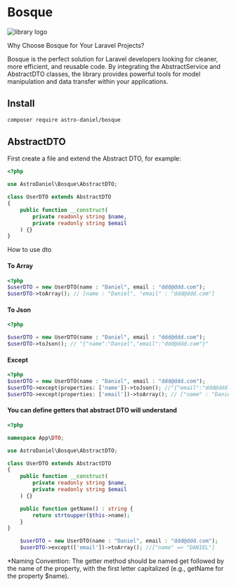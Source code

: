 # Bosque
![library logo](https://64.media.tumblr.com/77eeba3ea288877e2634f2584599a09b/e5cfc0461d08ef56-e3/s250x400/7bcb25818c3b34b69a11113cdbfdf733f21ab8de.pnj)

Why Choose Bosque for Your Laravel Projects?

Bosque is the perfect solution for Laravel developers looking for cleaner, more efficient, and reusable code. By integrating the AbstractService and AbstractDTO classes, the library provides powerful tools for model manipulation and data transfer within your applications.

## Install
```bash
composer require astro-daniel/bosque
```

## AbstractDTO
First create a file and extend the Abstract DTO, for example:
```php
<?php

use AstroDaniel\Bosque\AbstractDTO;

class UserDTO extends AbstractDTO
{
    public function __construct(
        private readonly string $name,
        private readonly string $email
    ) {}
}
```
How to use dto
#### To Array
```php
<?php
$userDTO = new UserDTO(name : "Daniel", email : "ddd@ddd.com");
$userDTO->toArray(); // [name : "Daniel", "email" : "ddd@ddd.com"]
```
#### To Json
```php
<?php

$userDTO = new UserDTO(name : "Daniel", email : "ddd@ddd.com");
$userDTO->toJson(); // "{"name":"Daniel","email":"ddd@ddd.com"}"
```

#### Except
```php
<?php
$userDTO = new UserDTO(name : "Daniel", email : "ddd@ddd.com");
$userDTO->except(properties: ['name'])->toJson(); //"{"email":"ddd@ddd.com"}"
$userDTO->except(properties: ['email'])->toArray(); // ["name" : "Daniel"]
```
#### You can define getters that abstract DTO will understand
```php
<?php

namespace App\DTO;

use AstroDaniel\Bosque\AbstractDTO;

class UserDTO extends AbstractDTO
{
    public function __construct(
        private readonly string $name,
        private readonly string $email
    ) {}

    public function getName() : string {
        return strtoupper($this->name);
    }
}

    $userDTO = new UserDTO(name : "Daniel", email : "ddd@ddd.com");
    $userDTO->except(['email'])->toArray(); //["name" => "DANIEL"]
```
*Naming Convention: The getter method should be named get followed by the name of the property, with the first letter capitalized (e.g., getName for the property $name).

